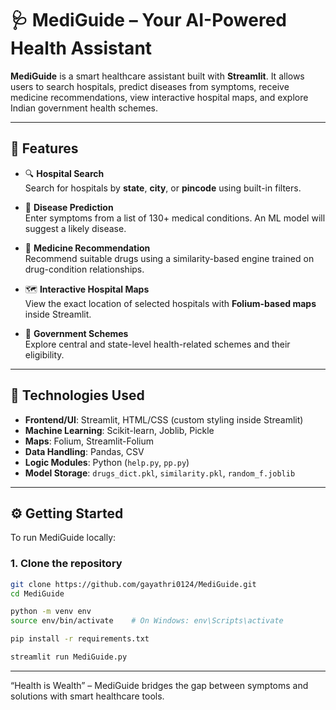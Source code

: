 # 🩺 MediGuide – Your AI-Powered Health Assistant

**MediGuide** is a smart healthcare assistant built with **Streamlit**. It allows users to search hospitals, predict diseases from symptoms, receive medicine recommendations, view interactive hospital maps, and explore Indian government health schemes.

---

## 🚀 Features 

- 🔍 **Hospital Search**  
  Search for hospitals by **state**, **city**, or **pincode** using built-in filters.

- 🧠 **Disease Prediction**  
  Enter symptoms from a list of 130+ medical conditions. An ML model will suggest a likely disease.

- 💊 **Medicine Recommendation**  
  Recommend suitable drugs using a similarity-based engine trained on drug-condition relationships.

- 🗺️ **Interactive Hospital Maps**  
  View the exact location of selected hospitals with **Folium-based maps** inside Streamlit.

- 📜 **Government Schemes**  
  Explore central and state-level health-related schemes and their eligibility.

---

## 🧠 Technologies Used

- **Frontend/UI**: Streamlit, HTML/CSS (custom styling inside Streamlit)
- **Machine Learning**: Scikit-learn, Joblib, Pickle
- **Maps**: Folium, Streamlit-Folium
- **Data Handling**: Pandas, CSV
- **Logic Modules**: Python (`help.py`, `pp.py`)
- **Model Storage**: `drugs_dict.pkl`, `similarity.pkl`, `random_f.joblib`

---

## ⚙️ Getting Started

To run MediGuide locally:

### 1. Clone the repository
```bash
git clone https://github.com/gayathri0124/MediGuide.git
cd MediGuide

python -m venv env
source env/bin/activate    # On Windows: env\Scripts\activate

pip install -r requirements.txt

streamlit run MediGuide.py

```

---

“Health is Wealth” – MediGuide bridges the gap between symptoms and solutions with smart healthcare tools.

